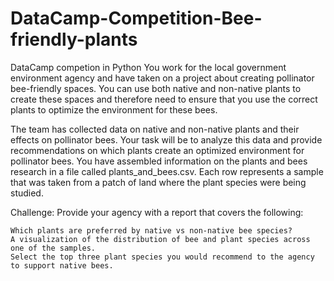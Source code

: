 # DataCamp-Competition-Bee-friendly-plants
DataCamp competion in Python
You work for the local government environment agency and have taken on a project about creating pollinator bee-friendly spaces. You can use both native and non-native plants to create these spaces and therefore need to ensure that you use the correct plants to optimize the environment for these bees.

The team has collected data on native and non-native plants and their effects on pollinator bees. Your task will be to analyze this data and provide recommendations on which plants create an optimized environment for pollinator bees.
You have assembled information on the plants and bees research in a file called plants_and_bees.csv. Each row represents a sample that was taken from a patch of land where the plant species were being studied.

Challenge:
Provide your agency with a report that covers the following:

    Which plants are preferred by native vs non-native bee species?
    A visualization of the distribution of bee and plant species across one of the samples.
    Select the top three plant species you would recommend to the agency to support native bees.
